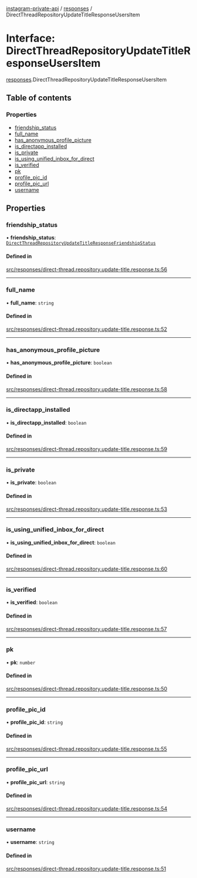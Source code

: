 [instagram-private-api](../../README.md) / [responses](../../modules/responses.md) / DirectThreadRepositoryUpdateTitleResponseUsersItem

# Interface: DirectThreadRepositoryUpdateTitleResponseUsersItem

[responses](../../modules/responses.md).DirectThreadRepositoryUpdateTitleResponseUsersItem

## Table of contents

### Properties

- [friendship\_status](DirectThreadRepositoryUpdateTitleResponseUsersItem.md#friendship_status)
- [full\_name](DirectThreadRepositoryUpdateTitleResponseUsersItem.md#full_name)
- [has\_anonymous\_profile\_picture](DirectThreadRepositoryUpdateTitleResponseUsersItem.md#has_anonymous_profile_picture)
- [is\_directapp\_installed](DirectThreadRepositoryUpdateTitleResponseUsersItem.md#is_directapp_installed)
- [is\_private](DirectThreadRepositoryUpdateTitleResponseUsersItem.md#is_private)
- [is\_using\_unified\_inbox\_for\_direct](DirectThreadRepositoryUpdateTitleResponseUsersItem.md#is_using_unified_inbox_for_direct)
- [is\_verified](DirectThreadRepositoryUpdateTitleResponseUsersItem.md#is_verified)
- [pk](DirectThreadRepositoryUpdateTitleResponseUsersItem.md#pk)
- [profile\_pic\_id](DirectThreadRepositoryUpdateTitleResponseUsersItem.md#profile_pic_id)
- [profile\_pic\_url](DirectThreadRepositoryUpdateTitleResponseUsersItem.md#profile_pic_url)
- [username](DirectThreadRepositoryUpdateTitleResponseUsersItem.md#username)

## Properties

### friendship\_status

• **friendship\_status**: [`DirectThreadRepositoryUpdateTitleResponseFriendshipStatus`](DirectThreadRepositoryUpdateTitleResponseFriendshipStatus.md)

#### Defined in

[src/responses/direct-thread.repository.update-title.response.ts:56](https://github.com/Nerixyz/instagram-private-api/blob/4971f34/src/responses/direct-thread.repository.update-title.response.ts#L56)

___

### full\_name

• **full\_name**: `string`

#### Defined in

[src/responses/direct-thread.repository.update-title.response.ts:52](https://github.com/Nerixyz/instagram-private-api/blob/4971f34/src/responses/direct-thread.repository.update-title.response.ts#L52)

___

### has\_anonymous\_profile\_picture

• **has\_anonymous\_profile\_picture**: `boolean`

#### Defined in

[src/responses/direct-thread.repository.update-title.response.ts:58](https://github.com/Nerixyz/instagram-private-api/blob/4971f34/src/responses/direct-thread.repository.update-title.response.ts#L58)

___

### is\_directapp\_installed

• **is\_directapp\_installed**: `boolean`

#### Defined in

[src/responses/direct-thread.repository.update-title.response.ts:59](https://github.com/Nerixyz/instagram-private-api/blob/4971f34/src/responses/direct-thread.repository.update-title.response.ts#L59)

___

### is\_private

• **is\_private**: `boolean`

#### Defined in

[src/responses/direct-thread.repository.update-title.response.ts:53](https://github.com/Nerixyz/instagram-private-api/blob/4971f34/src/responses/direct-thread.repository.update-title.response.ts#L53)

___

### is\_using\_unified\_inbox\_for\_direct

• **is\_using\_unified\_inbox\_for\_direct**: `boolean`

#### Defined in

[src/responses/direct-thread.repository.update-title.response.ts:60](https://github.com/Nerixyz/instagram-private-api/blob/4971f34/src/responses/direct-thread.repository.update-title.response.ts#L60)

___

### is\_verified

• **is\_verified**: `boolean`

#### Defined in

[src/responses/direct-thread.repository.update-title.response.ts:57](https://github.com/Nerixyz/instagram-private-api/blob/4971f34/src/responses/direct-thread.repository.update-title.response.ts#L57)

___

### pk

• **pk**: `number`

#### Defined in

[src/responses/direct-thread.repository.update-title.response.ts:50](https://github.com/Nerixyz/instagram-private-api/blob/4971f34/src/responses/direct-thread.repository.update-title.response.ts#L50)

___

### profile\_pic\_id

• **profile\_pic\_id**: `string`

#### Defined in

[src/responses/direct-thread.repository.update-title.response.ts:55](https://github.com/Nerixyz/instagram-private-api/blob/4971f34/src/responses/direct-thread.repository.update-title.response.ts#L55)

___

### profile\_pic\_url

• **profile\_pic\_url**: `string`

#### Defined in

[src/responses/direct-thread.repository.update-title.response.ts:54](https://github.com/Nerixyz/instagram-private-api/blob/4971f34/src/responses/direct-thread.repository.update-title.response.ts#L54)

___

### username

• **username**: `string`

#### Defined in

[src/responses/direct-thread.repository.update-title.response.ts:51](https://github.com/Nerixyz/instagram-private-api/blob/4971f34/src/responses/direct-thread.repository.update-title.response.ts#L51)
